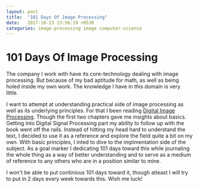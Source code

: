 ```yaml
---
layout: post
title:  "101 Days Of Image Processing"
date:   2017-10-23 13:56:19 +0530
categories: image-processing image computer-science 
---
```

# 101 Days Of Image Processing

The company I work with have its core-technology dealing with image processing. But because of my bad aptitude for math, as well as being holed inside my own work. The knowledge I have in this domain is very little.

I want to attempt at understanding practical side of image processing as well as its underlying principles. For that I been reading [Digital Image Processing](https://www.amazon.com/Digital-Image-Processing-Rafael-Gonzalez/dp/0133356728/ref=sr_1_1?ie=UTF8&qid=1508741069&sr=8-1&keywords=digital+image+processing). Though the first two chapters gave me insights about basics. Getting into Digital Signal Processing part my ability to follow up with the book went off the rails. Instead of hitting my head hard to understand the text, I decided to use it as a reference and explore the field quite a bit on my own. With basic principles, I inted to dive to the implmentation side of the subject. As a goal marker I dedicating 101 days toward this while journaling the whole thing as a way of better understanding and to serve as a medium of reference to any others who are in a position similar to mine. 

I won't be able to put continious 101 days toward it, though atleast I will try to put in 2 days every week towards this. Wish me luck!
